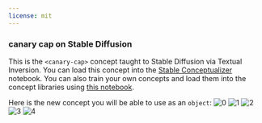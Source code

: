 ```yaml
---
license: mit
---
```

### canary cap on Stable Diffusion
This is the `<canary-cap>` concept taught to Stable Diffusion via Textual Inversion. You can load this concept into the [Stable Conceptualizer](https://colab.research.google.com/github/huggingface/notebooks/blob/main/diffusers/stable_conceptualizer_inference.ipynb) notebook. You can also train your own concepts and load them into the concept libraries using [this notebook](https://colab.research.google.com/github/huggingface/notebooks/blob/main/diffusers/sd_textual_inversion_training.ipynb).

Here is the new concept you will be able to use as an `object`:
![<canary-cap> 0](https://huggingface.co/sd-concepts-library/canary-cap/resolve/main/concept_images/0.jpeg)
![<canary-cap> 1](https://huggingface.co/sd-concepts-library/canary-cap/resolve/main/concept_images/3.jpeg)
![<canary-cap> 2](https://huggingface.co/sd-concepts-library/canary-cap/resolve/main/concept_images/4.jpeg)
![<canary-cap> 3](https://huggingface.co/sd-concepts-library/canary-cap/resolve/main/concept_images/1.jpeg)
![<canary-cap> 4](https://huggingface.co/sd-concepts-library/canary-cap/resolve/main/concept_images/2.jpeg)


